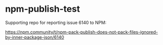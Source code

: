 # npm-publish-test

Supporting repo for reporting issue 6140 to NPM:

https://npm.community/t/npm-pack-publish-does-not-pack-files-ignored-by-inner-package-json/6140
